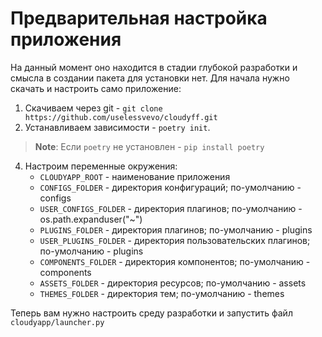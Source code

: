 # Предварительная настройка приложения

На данный момент оно находится в стадии глубокой разработки и смысла в создании пакета для установки нет. Для начала нужно скачать и настроить само приложение:

1. Скачиваем через git - `git clone https://github.com/uselessvevo/cloudyff.git`
2. Устанавливаем зависимости - `poetry init`. 
> **Note**: Если `poetry` не установлен - `pip install poetry`
4. Настроим переменные окружения:
   * `CLOUDYAPP_ROOT` - наименование приложения
   * `CONFIGS_FOLDER` - директория конфигураций; по-умолчанию - configs
   * `USER_CONFIGS_FOLDER` - директория плагинов; по-умолчанию - os.path.expanduser("~")
   * `PLUGINS_FOLDER` - директория плагинов; по-умолчанию - plugins
   * `USER_PLUGINS_FOLDER` - директория пользовательских плагинов; по-умолчанию - plugins
   * `COMPONENTS_FOLDER` - директория компонентов; по-умолчанию - components
   * `ASSETS_FOLDER` - директория ресурсов; по-умолчанию - assets
   * `THEMES_FOLDER` - директория тем; по-умолчанию - themes

Теперь вам нужно настроить среду разработки и запустить файл `cloudyapp/launcher.py`
